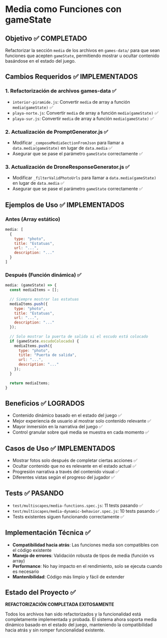 # Media como Funciones con gameState

## Objetivo ✅ COMPLETADO
Refactorizar la sección `media` de los archivos en `games-data/` para que sean funciones que acepten `gameState`, permitiendo mostrar u ocultar contenido basándose en el estado del juego.

## Cambios Requeridos ✅ IMPLEMENTADOS

### 1. Refactorización de archivos games-data ✅
- `interior-piramide.js`: Convertir `media` de array a función `media(gameState)` ✅
- `playa-norte.js`: Convertir `media` de array a función `media(gameState)` ✅
- `playa-sur.js`: Convertir `media` de array a función `media(gameState)` ✅

### 2. Actualización de PromptGenerator.js ✅
- Modificar `_composeMediaSectionFromJson` para llamar a `data.media(gameState)` en lugar de `data.media` ✅
- Asegurar que se pase el parámetro `gameState` correctamente ✅

### 3. Actualización de DroneResponseGenerator.js ✅
- Modificar `_filterValidPhotoUrls` para llamar a `data.media(gameState)` en lugar de `data.media` ✅
- Asegurar que se pase el parámetro `gameState` correctamente ✅

## Ejemplos de Uso ✅ IMPLEMENTADOS

### Antes (Array estático)
```javascript
media: [
  {
    type: "photo",
    title: "Estatuas",
    url: "...",
    description: "..."
  }
]
```

### Después (Función dinámica) ✅
```javascript
media: (gameState) => {
  const mediaItems = [];
  
  // Siempre mostrar las estatuas
  mediaItems.push({
    type: "photo",
    title: "Estatuas",
    url: "...",
    description: "..."
  });
  
  // Solo mostrar la puerta de salida si el escudo está colocado
  if (gameState.escudoColocado) {
    mediaItems.push({
      type: "photo",
      title: "Puerta de salida",
      url: "...",
      description: "..."
    });
  }
  
  return mediaItems;
}
```

## Beneficios ✅ LOGRADOS
- Contenido dinámico basado en el estado del juego ✅
- Mejor experiencia de usuario al mostrar solo contenido relevante ✅
- Mayor inmersión en la narrativa del juego ✅
- Control granular sobre qué media se muestra en cada momento ✅

## Casos de Uso ✅ IMPLEMENTADOS
- Mostrar fotos solo después de completar ciertas acciones ✅
- Ocultar contenido que no es relevante en el estado actual ✅
- Progresión narrativa a través del contenido visual ✅
- Diferentes vistas según el progreso del jugador ✅

## Tests ✅ PASANDO
- `test/multiscapes/media-functions.spec.js`: 11 tests pasando ✅
- `test/multiscapes/media-dynamic-behavior.spec.js`: 10 tests pasando ✅
- Tests existentes siguen funcionando correctamente ✅

## Implementación Técnica ✅
- **Compatibilidad hacia atrás**: Las funciones media son compatibles con el código existente
- **Manejo de errores**: Validación robusta de tipos de media (función vs array)
- **Performance**: No hay impacto en el rendimiento, solo se ejecuta cuando es necesario
- **Mantenibilidad**: Código más limpio y fácil de extender

## Estado del Proyecto ✅
**REFACTORIZACIÓN COMPLETADA EXITOSAMENTE**

Todos los archivos han sido refactorizados y la funcionalidad está completamente implementada y probada. El sistema ahora soporta media dinámico basado en el estado del juego, manteniendo la compatibilidad hacia atrás y sin romper funcionalidad existente.
